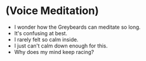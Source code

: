 # (Voice Meditation)

- I wonder how the Greybeards can meditate so long.
- It's confusing at best.
- I rarely felt so calm inside.
- I just can't calm down enough for this.
- Why does my mind keep racing?
